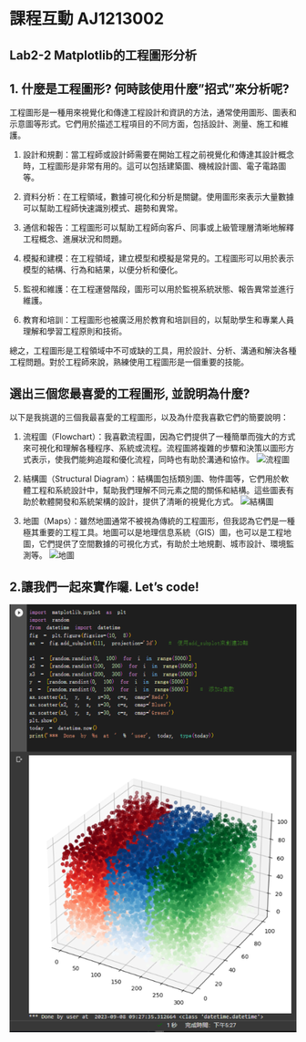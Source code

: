 # 課程互動 AJ1213002
## Lab2-2 Matplotlib的工程圖形分析
## 1. 什麼是工程圖形? 何時該使用什麼”招式”來分析呢?
工程圖形是一種用來視覺化和傳達工程設計和資訊的方法，通常使用圖形、圖表和示意圖等形式。它們用於描述工程項目的不同方面，包括設計、測量、施工和維護。

1. 設計和規劃：當工程師或設計師需要在開始工程之前視覺化和傳達其設計概念時，工程圖形是非常有用的。這可以包括建築圖、機械設計圖、電子電路圖等。

2. 資料分析：在工程領域，數據可視化和分析是關鍵。使用圖形來表示大量數據可以幫助工程師快速識別模式、趨勢和異常。

3. 通信和報告：工程圖形可以幫助工程師向客戶、同事或上級管理層清晰地解釋工程概念、進展狀況和問題。

4. 模擬和建模：在工程領域，建立模型和模擬是常見的。工程圖形可以用於表示模型的結構、行為和結果，以便分析和優化。

5. 監視和維護：在工程運營階段，圖形可以用於監視系統狀態、報告異常並進行維護。

6. 教育和培訓：工程圖形也被廣泛用於教育和培訓目的，以幫助學生和專業人員理解和學習工程原則和技術。

總之，工程圖形是工程領域中不可或缺的工具，用於設計、分析、溝通和解決各種工程問題。對於工程師來說，熟練使用工程圖形是一個重要的技能。


## 選出三個您最喜愛的工程圖形, 並說明為什麼?

以下是我挑選的三個我最喜愛的工程圖形，以及為什麼我喜歡它們的簡要說明：

1. 流程圖（Flowchart）：我喜歡流程圖，因為它們提供了一種簡單而強大的方式來可視化和理解各種程序、系統或流程。流程圖將複雜的步驟和決策以圖形方式表示，使我們能夠追蹤和優化流程，同時也有助於溝通和協作。
![流程圖](https://pic2.zhimg.com/v2-decb8fd318d8d8e5dd7de435c86d5465_b.jpg)

2. 結構圖（Structural Diagram）：結構圖包括類別圖、物件圖等，它們用於軟體工程和系統設計中，幫助我們理解不同元素之間的關係和結構。這些圖表有助於軟體開發和系統架構的設計，提供了清晰的視覺化方式。
![結構圖](https://th.bing.com/th/id/OIP.fFdozw9sSmTm5doG9qKo2gHaEg?pid=ImgDet&rs=1)

4. 地圖（Maps）：雖然地圖通常不被視為傳統的工程圖形，但我認為它們是一種極其重要的工程工具。地圖可以是地理信息系統（GIS）圖，也可以是工程地圖，它們提供了空間數據的可視化方式，有助於土地規劃、城市設計、環境監測等。
![地圖](https://ws.hsinchu.gov.tw/Download.ashx?u=LzAwMS9VcGxvYWQvMS9ja2ZpbGUvZjkwMGRjODYtZTVkMi00MzE4LWE3YzEtOWRlNDYxNmIxNDc4LnBuZw%3d%3d&n=NC0xLnBuZw%3d%3d&icon=.png)

## 2.讓我們一起來實作囉. Let’s code!
![練習](https://github.com/Allson-TA/-H1340010-/blob/main/Photo/Quiz222.png)
